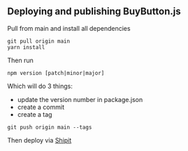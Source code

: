 ## Deploying and publishing BuyButton.js

Pull from main and install all dependencies
```
git pull origin main
yarn install
```
Then run

```
npm version [patch|minor|major]
```

Which will do 3 things:

- update the version number in package.json
- create a commit
- create a tag

```
git push origin main --tags
```

Then deploy via [Shipit](https://shipit.shopify.io/shopify/buy-button-js/production)
